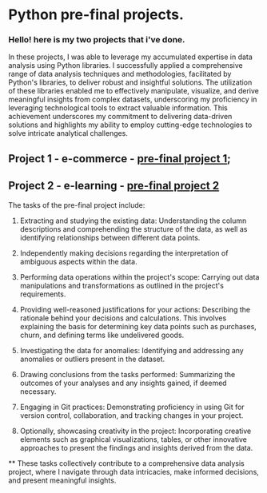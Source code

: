 # Python pre-final projects.

### Hello! here is my two projects that i've done.

In these projects, I was able to leverage my accumulated expertise in data analysis using Python libraries. I successfully applied a comprehensive range of data analysis techniques and methodologies, facilitated by Python's libraries, to deliver robust and insightful solutions. The utilization of these libraries enabled me to effectively manipulate, visualize, and derive meaningful insights from complex datasets, underscoring my proficiency in leveraging technological tools to extract valuable information. This achievement underscores my commitment to delivering data-driven solutions and highlights my ability to employ cutting-edge technologies to solve intricate analytical challenges. 

## Project 1 - e-commerce - [pre-final project 1](https://github.com/oy-repin/projects/blob/main/project_1%20(1).ipynb);
## Project 2 - e-learning - [pre-final project 2](https://github.com/oy-repin/projects/blob/main/project_2%20(1).ipynb)

The tasks of the pre-final project include:

1. Extracting and studying the existing data: Understanding the column descriptions and comprehending the structure of the data, as well as identifying relationships between different data points.

2. Independently making decisions regarding the interpretation of ambiguous aspects within the data.

3. Performing data operations within the project's scope: Carrying out data manipulations and transformations as outlined in the project's requirements.

4. Providing well-reasoned justifications for your actions: Describing the rationale behind your decisions and calculations. This involves explaining the basis for determining key data points such as purchases, churn, and defining terms like undelivered goods.

5. Investigating the data for anomalies: Identifying and addressing any anomalies or outliers present in the dataset.

6. Drawing conclusions from the tasks performed: Summarizing the outcomes of your analyses and any insights gained, if deemed necessary.

7. Engaging in Git practices: Demonstrating proficiency in using Git for version control, collaboration, and tracking changes in your project.

8. Optionally, showcasing creativity in the project: Incorporating creative elements such as graphical visualizations, tables, or other innovative approaches to present the findings and insights derived from the data.

** These tasks collectively contribute to a comprehensive data analysis project, where I navigate through data intricacies, make informed decisions, and present meaningful insights.
